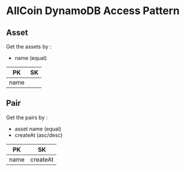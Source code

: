 # AllCoin DynamoDB Access Pattern

## Asset
Get the assets by :
- name (equal)

| PK | SK |
| --- | --- |
| name |  |

## Pair
Get the pairs by :
- asset name (equal)
- createAt (asc/desc)

| PK | SK |
| --- | --- |
| name | createAt |
